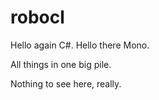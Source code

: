 # robocl

Hello again C#. Hello there Mono.

All things in one big pile.

Nothing to see here, really.

